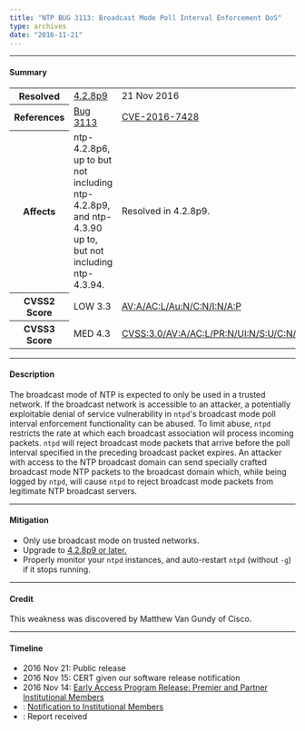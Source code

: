 ```yaml
---
title: "NTP BUG 3113: Broadcast Mode Poll Interval Enforcement DoS"
type: archives
date: "2016-11-21"
---
```


* * *

#### Summary

<table>
  <tbody>
	<tr>
		<th><b>Resolved</b></th>
		<td><a href="/support/securitynotice/4_2_8p9-release-announcement/">4.2.8p9</a></td>
		<td>21 Nov 2016</td>
	</tr>
	<tr>
		<th><b>References</b></th>
		<td><a href="https://bugs.ntp.org/show_bug.cgi?id=3113">Bug 3113</a></td>
		<td><a href="https://nvd.nist.gov/vuln/detail/CVE-2016-7428">CVE-2016-7428</a></td>
	</tr>
	<tr>
		<th><b>Affects</b></th>
		<td>ntp-4.2.8p6, up to but not including ntp-4.2.8p9,<br> and ntp-4.3.90 up to, but not including ntp-4.3.94.</td>
		<td>Resolved in 4.2.8p9.</td>
	</tr>
	<tr>
		<th><b>CVSS2 Score</b></th>
		<td>LOW 3.3</td>
		<td><a href="https://nvd.nist.gov/vuln-metrics/cvss/v2-calculator?calculator&version=2.0&vector=(AV:A/AC:L/Au:N/C:N/I:N/A:P)">AV:A/AC:L/Au:N/C:N/I:N/A:P</a></td>
	</tr>
	<tr>
		<th><b>CVSS3 Score<b></th>
		<td>MED 4.3</td>
		<td><a href="https://www.first.org/cvss/calculator/3.0#CVSS:3.0/AV:A/AC:L/PR:N/UI:N/S:U/C:N/I:N/A:L">CVSS:3.0/AV:A/AC:L/PR:N/UI:N/S:U/C:N/I:N/A:L</a></td>
	</tr>	
  </tbody>	
</table>

* * *
    
#### Description 

The broadcast mode of NTP is expected to only be used in a trusted network. If the broadcast network is accessible to an attacker, a potentially exploitable denial of service vulnerability in `ntpd`'s broadcast mode poll interval enforcement functionality can be abused. To limit abuse, `ntpd` restricts the rate at which each broadcast association will process incoming packets. `ntpd` will reject broadcast mode packets that arrive before the poll interval specified in the preceding broadcast packet expires. An attacker with access to the NTP broadcast domain can send specially crafted broadcast mode NTP packets to the broadcast domain which, while being logged by `ntpd`, will cause `ntpd` to reject broadcast mode packets from legitimate NTP broadcast servers.

* * *
    
#### Mitigation

* Only use broadcast mode on trusted networks.
* Upgrade to [4.2.8p9 or later.](/downloads/)
* Properly monitor your `ntpd` instances, and auto-restart `ntpd` (without `-g`) if it stops running. 

* * *

#### Credit

This weakness was discovered by Matthew Van Gundy of Cisco.

* * *

#### Timeline

* 2016 Nov 21: Public release
* 2016 Nov 15: CERT given our software release notification 
* 2016 Nov 14: [Early Access Program Release: Premier and Partner Institutional Members](https://www.nwtime.org/membership/benefits/)
* : [Notification to Institutional Members](https://www.nwtime.org/membership/benefits/)
* : Report received